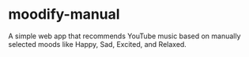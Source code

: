 # moodify-manual
 A simple web app that recommends YouTube music based on manually selected moods like Happy, Sad, Excited, and Relaxed.

